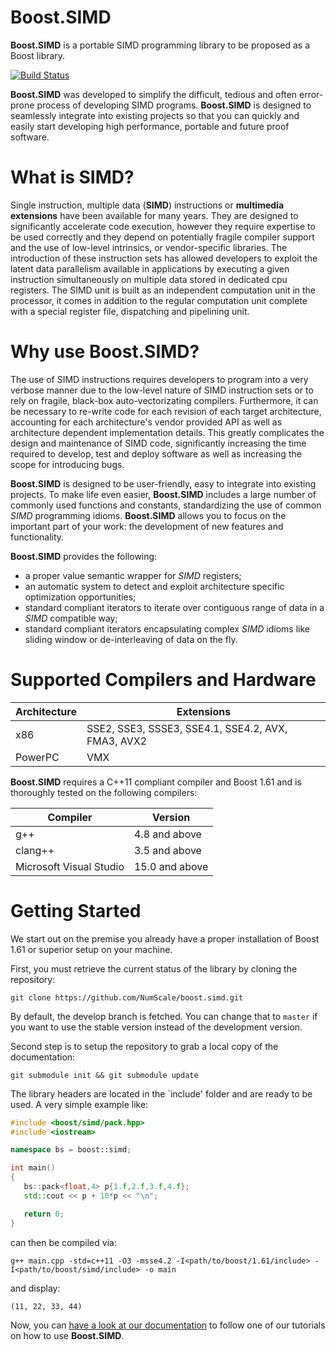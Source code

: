 # Boost.SIMD

**Boost.SIMD** is a portable SIMD programming library to be proposed as a Boost library.

[![Build Status](https://travis-ci.org/NumScale/boost.simd.png?branch=develop)](https://travis-ci.org/NumScale/boost.simd)

**Boost.SIMD** was developed to simplify the difficult, tedious and often error-prone process of developing SIMD 
programs. **Boost.SIMD** is designed to seamlessly integrate into existing projects so that you can quickly and 
easily start developing high performance, portable and future proof software.

# What is SIMD?

Single instruction, multiple data (__SIMD__) instructions or **multimedia extensions** have been available
for many years. They are designed to significantly accelerate code execution, however they require expertise to be used correctly
and they depend on potentially fragile compiler support and the use of low-level intrinsics, or vendor-specific libraries.
The introduction of these instruction sets has allowed developers to exploit the latent data parallelism available in applications by
executing a given instruction simultaneously on multiple data stored in dedicated cpu registers. The SIMD unit is built as an independent
computation unit in the processor, it comes in addition to the regular computation unit complete with a special register file,
dispatching and pipelining unit.

# Why use Boost.SIMD?

The use of SIMD instructions requires developers to program into a very verbose manner due to the low-level nature of SIMD instruction
sets or to rely on fragile, black-box auto-vectorizating compilers. Furthermore, it can be necessary to re-write code for each revision 
of each target architecture, accounting for each architecture's vendor provided API as well as architecture dependent implementation details. 
This greatly complicates the design and maintenance of SIMD code, significantly increasing the time required to develop, test and deploy 
software as well as increasing the scope for introducing bugs.

**Boost.SIMD** is designed to be user-friendly, easy to integrate into existing projects. To make life even easier, **Boost.SIMD** includes
a large number of commonly used functions and constants, standardizing the use of common _SIMD_ programming idioms. **Boost.SIMD** allows 
you to focus on the important part of your work: the development of new features and functionality.

**Boost.SIMD** provides the following:

  + a proper value semantic wrapper for _SIMD_ registers;
  + an automatic system to detect and exploit architecture specific optimization opportunities;
  + standard compliant iterators to iterate over contiguous range of data in a _SIMD_ compatible way;
  + standard compliant iterators encapsulating complex _SIMD_ idioms like sliding window or de-interleaving of data on the fly.

# Supported Compilers and Hardware

Architecture | Extensions
-------------|-----------------------------------------------------
x86          | SSE2, SSE3, SSSE3, SSE4.1, SSE4.2, AVX, FMA3, AVX2
PowerPC      | VMX

**Boost.SIMD** requires a C++11 compliant compiler and Boost 1.61 and is thoroughly tested on the following compilers:

Compiler                | Version
------------------------|-------------------
g++                     | 4.8 and above
clang++                 | 3.5 and above
Microsoft Visual Studio | 15.0 and above

# Getting Started

We start out on the premise you already have a proper installation of Boost 1.61 or superior setup on your machine.

First, you must retrieve the current status of the library by cloning the repository: 

    git clone https://github.com/NumScale/boost.simd.git

By default, the develop branch is fetched. You can change that to `master` if you want to use the stable
version instead of the development version. 

Second step is to setup the repository to grab a local copy of the documentation:

    git submodule init && git submodule update

The library headers are located in the `include\' folder and are ready to be used. A very simple
example like:

```cpp
#include <boost/simd/pack.hpp>
#include <iostream>

namespace bs = boost::simd;

int main() 
{
   bs::pack<float,4> p{1.f,2.f,3.f,4.f};
   std::cout << p + 10*p << "\n";

   return 0;
}
```

can then be compiled via:

    g++ main.cpp -std=c++11 -O3 -msse4.2 -I<path/to/boost/1.61/include> -I<path/to/boost/simd/include> -o main

and display:

    (11, 22, 33, 44)

Now, you can [have a look at our documentation](http://numscale.github.io/boost.simd/) to follow one of our tutorials on how to use **Boost.SIMD**.
